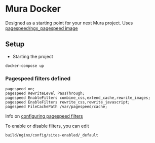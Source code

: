 # Mura Docker 
Designed as a starting point for your next Mura project. 
Uses [pagespeed/ngx_pagespeed image](https://hub.docker.com/r/pagespeed/nginx-pagespeed/)

## Setup
* Starting the project
```
docker-compose up
```


### Pagespeed filters defined 
``` 
pagespeed on;
pagespeed RewriteLevel PassThrough;
pagespeed EnableFilters combine_css,extend_cache,rewrite_images;
pagespeed EnableFilters rewrite_css,rewrite_javascript;
pagespeed FileCachePath /var/pagespeed/cache;
```

Info on [configuring pagespeed filters](https://www.modpagespeed.com/doc/config_filters)

To enable or disable filters, you can edit
```
build/nginx/config/sites-enabled/_default
```
